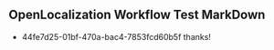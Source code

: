 ## OpenLocalization Workflow Test MarkDown
* 44fe7d25-01bf-470a-bac4-7853fcd60b5f thanks!

<!--HONumber=Jul16_HO4-->


